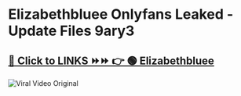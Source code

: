 
 # Elizabethbluee Onlyfans Leaked - Update Files 9ary3

## <h2><a href="https://clipsfans.com/Elizabethbluee&ref=git">🔗 Click to LINKS ⏩⏩ 👉 🟢 Elizabethbluee </a></h2>

<a href="https://clipsfans.com/Elizabethbluee&ref=git" rel="nofollow" data-target="animated-image.originalLink"><img src="https://i.ibb.co.com/xMMVF88/686577567.gif" alt="Viral Video Original" style="max-width: 100%; display: inline-block;" data-target="animated-image.originalImage"></a>

